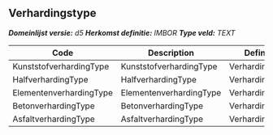 ﻿## Verhardingstype

*__Domeinlijst versie:__ d5*
*__Herkomst definitie:__ IMBOR*
*__Type veld:__ TEXT*

|__Code__ |__Description__ |__Definitie__	|
|	---	|	---	|   ---	| 
| KunststofverhardingType | KunststofverhardingType | Verhardingstype |
| HalfverhardingType | HalfverhardingType | Verhardingstype |
| ElementenverhardingType | ElementenverhardingType | Verhardingstype |
| BetonverhardingType | BetonverhardingType | Verhardingstype |
| AsfaltverhardingType | AsfaltverhardingType | Verhardingstype |
